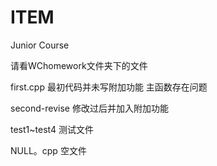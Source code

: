 # ITEM
Junior Course

请看WChomework文件夹下的文件

first.cpp     最初代码并未写附加功能 主函数存在问题

second-revise  修改过后并加入附加功能
  
test1~test4    测试文件
  
NULL。cpp      空文件
